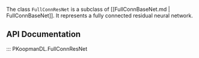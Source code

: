 
The class `FullConnResNet` is a subclass of [[FullConnBaseNet.md | FullConnBaseNet]].
It represents a fully connected residual neural network.

## API Documentation

::: PKoopmanDL.FullConnResNet

